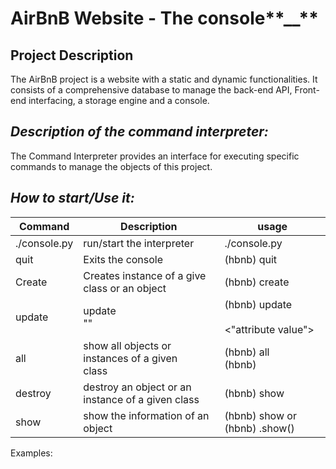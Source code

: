 # AirBnB Website - The console**__**
## **Project Description**
The AirBnB project is a website with a static and dynamic functionalities. It consists of a comprehensive database to 
manage the back-end API, Front-end interfacing, a storage engine and a console.


## _**Description of the command interpreter:**_
The Command Interpreter provides an interface for executing specific commands to manage the objects 
of this project. 

## **_How to start/Use it:_**

 | Command      | Description                                                        | usage                                                                    |
|--------------|--------------------------------------------------------------------|--------------------------------------------------------------------------|
| ./console.py | run/start the interpreter                                          | ./console.py                                                             |
| quit         | Exits the console                                                  | (hbnb) quit                                                              |
| Create       | Creates instance of a give class or an object                      | (hbnb) create <class>                                                    |
| update       | update <class name> <id> <attribute name><br/> "<attribute value>" | (hbnb) update        <class> <id><br/> <attribute name><br/><"attribute value"> |
| all          | show all objects or instances of a given<br/>class                 | (hbnb) all <br/>(hbnb) <class>                                           |
| destroy      | destroy an object or an instance of a given class                  | (hbnb) show <class> <id>                                                 |
 | show         | show the information of an object                                  | (hbnb) show <class> <id> or (hbnb) <class>.show(<id>)                    |

Examples:

